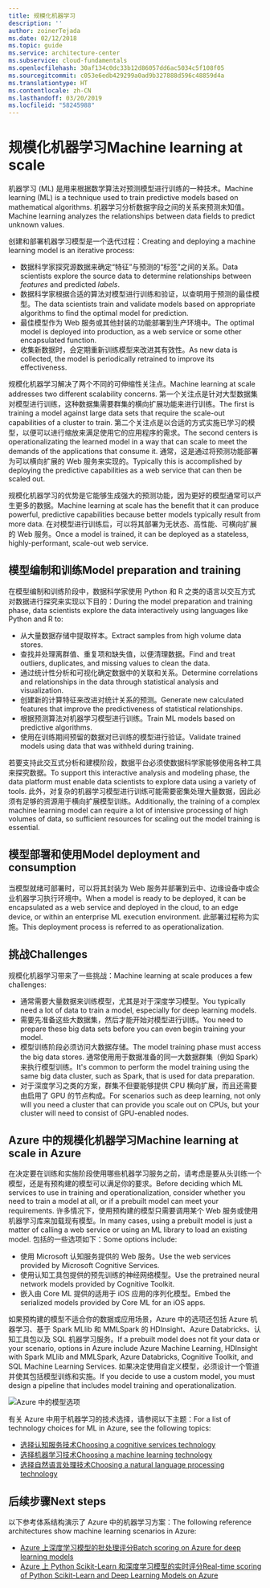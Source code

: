 ```yaml
---
title: 规模化机器学习
description: ''
author: zoinerTejada
ms.date: 02/12/2018
ms.topic: guide
ms.service: architecture-center
ms.subservice: cloud-fundamentals
ms.openlocfilehash: 30af134c0dc33b12d86057dd6ac5034c5f108f05
ms.sourcegitcommit: c053e6edb429299a0ad9b327888d596c48859d4a
ms.translationtype: HT
ms.contentlocale: zh-CN
ms.lasthandoff: 03/20/2019
ms.locfileid: "58245988"
---
```

# <a name="machine-learning-at-scale"></a><span data-ttu-id="2fc62-102">规模化机器学习</span><span class="sxs-lookup"><span data-stu-id="2fc62-102">Machine learning at scale</span></span>

<span data-ttu-id="2fc62-103">机器学习 (ML) 是用来根据数学算法对预测模型进行训练的一种技术。</span><span class="sxs-lookup"><span data-stu-id="2fc62-103">Machine learning (ML) is a technique used to train predictive models based on mathematical algorithms.</span></span> <span data-ttu-id="2fc62-104">机器学习分析数据字段之间的关系来预测未知值。</span><span class="sxs-lookup"><span data-stu-id="2fc62-104">Machine learning analyzes the relationships between data fields to predict unknown values.</span></span>

<span data-ttu-id="2fc62-105">创建和部署机器学习模型是一个迭代过程：</span><span class="sxs-lookup"><span data-stu-id="2fc62-105">Creating and deploying a machine learning model is an iterative process:</span></span>

- <span data-ttu-id="2fc62-106">数据科学家探究源数据来确定“特征”与预测的“标签”之间的关系。</span><span class="sxs-lookup"><span data-stu-id="2fc62-106">Data scientists explore the source data to determine relationships between *features* and predicted *labels*.</span></span>
- <span data-ttu-id="2fc62-107">数据科学家根据合适的算法对模型进行训练和验证，以查明用于预测的最佳模型。</span><span class="sxs-lookup"><span data-stu-id="2fc62-107">The data scientists train and validate models based on appropriate algorithms to find the optimal model for prediction.</span></span>
- <span data-ttu-id="2fc62-108">最佳模型作为 Web 服务或其他封装的功能部署到生产环境中。</span><span class="sxs-lookup"><span data-stu-id="2fc62-108">The optimal model is deployed into production, as a web service or some other encapsulated function.</span></span>
- <span data-ttu-id="2fc62-109">收集新数据时，会定期重新训练模型来改进其有效性。</span><span class="sxs-lookup"><span data-stu-id="2fc62-109">As new data is collected, the model is periodically retrained to improve its effectiveness.</span></span>

<span data-ttu-id="2fc62-110">规模化机器学习解决了两个不同的可伸缩性关注点。</span><span class="sxs-lookup"><span data-stu-id="2fc62-110">Machine learning at scale addresses two different scalability concerns.</span></span> <span data-ttu-id="2fc62-111">第一个关注点是针对大型数据集对模型进行训练，这种数据集需要群集的横向扩展功能来进行训练。</span><span class="sxs-lookup"><span data-stu-id="2fc62-111">The first is training a model against large data sets that require the scale-out capabilities of a cluster to train.</span></span> <span data-ttu-id="2fc62-112">第二个关注点是以合适的方式实施已学习的模型，以便可以进行缩放来满足使用它的应用程序的需求。</span><span class="sxs-lookup"><span data-stu-id="2fc62-112">The second centers is operationalizating the learned model in a way that can scale to meet the demands of the applications that consume it.</span></span> <span data-ttu-id="2fc62-113">通常，这是通过将预测功能部署为可以横向扩展的 Web 服务来实现的。</span><span class="sxs-lookup"><span data-stu-id="2fc62-113">Typically this is accomplished by deploying the predictive capabilities as a web service that can then be scaled out.</span></span>

<span data-ttu-id="2fc62-114">规模化机器学习的优势是它能够生成强大的预测功能，因为更好的模型通常可以产生更多的数据。</span><span class="sxs-lookup"><span data-stu-id="2fc62-114">Machine learning at scale has the benefit that it can produce powerful, predictive capabilities because better models typically result from more data.</span></span> <span data-ttu-id="2fc62-115">在对模型进行训练后，可以将其部署为无状态、高性能、可横向扩展的 Web 服务。</span><span class="sxs-lookup"><span data-stu-id="2fc62-115">Once a model is trained, it can be deployed as a stateless, highly-performant, scale-out web service.</span></span>

## <a name="model-preparation-and-training"></a><span data-ttu-id="2fc62-116">模型编制和训练</span><span class="sxs-lookup"><span data-stu-id="2fc62-116">Model preparation and training</span></span>

<span data-ttu-id="2fc62-117">在模型编制和训练阶段中，数据科学家使用 Python 和 R 之类的语言以交互方式对数据进行探究来实现以下目的：</span><span class="sxs-lookup"><span data-stu-id="2fc62-117">During the model preparation and training phase, data scientists explore the data interactively using languages like Python and R to:</span></span>

- <span data-ttu-id="2fc62-118">从大量数据存储中提取样本。</span><span class="sxs-lookup"><span data-stu-id="2fc62-118">Extract samples from high volume data stores.</span></span>
- <span data-ttu-id="2fc62-119">查找并处理离群值、重复项和缺失值，以便清理数据。</span><span class="sxs-lookup"><span data-stu-id="2fc62-119">Find and treat outliers, duplicates, and missing values to clean the data.</span></span>
- <span data-ttu-id="2fc62-120">通过统计性分析和可视化确定数据中的关联和关系。</span><span class="sxs-lookup"><span data-stu-id="2fc62-120">Determine correlations and relationships in the data through statistical analysis and visualization.</span></span>
- <span data-ttu-id="2fc62-121">创建新的计算特征来改进对统计关系的预测。</span><span class="sxs-lookup"><span data-stu-id="2fc62-121">Generate new calculated features that improve the predictiveness of statistical relationships.</span></span>
- <span data-ttu-id="2fc62-122">根据预测算法对机器学习模型进行训练。</span><span class="sxs-lookup"><span data-stu-id="2fc62-122">Train ML models based on predictive algorithms.</span></span>
- <span data-ttu-id="2fc62-123">使用在训练期间预留的数据对已训练的模型进行验证。</span><span class="sxs-lookup"><span data-stu-id="2fc62-123">Validate trained models using data that was withheld during training.</span></span>

<span data-ttu-id="2fc62-124">若要支持此交互式分析和建模阶段，数据平台必须使数据科学家能够使用各种工具来探究数据。</span><span class="sxs-lookup"><span data-stu-id="2fc62-124">To support this interactive analysis and modeling phase, the data platform must enable data scientists to explore data using a variety of tools.</span></span> <span data-ttu-id="2fc62-125">此外，对复杂的机器学习模型进行训练可能需要密集处理大量数据，因此必须有足够的资源用于横向扩展模型训练。</span><span class="sxs-lookup"><span data-stu-id="2fc62-125">Additionally, the training of a complex machine learning model can require a lot of intensive processing of high volumes of data, so sufficient resources for scaling out the model training is essential.</span></span>

## <a name="model-deployment-and-consumption"></a><span data-ttu-id="2fc62-126">模型部署和使用</span><span class="sxs-lookup"><span data-stu-id="2fc62-126">Model deployment and consumption</span></span>

<span data-ttu-id="2fc62-127">当模型就绪可部署时，可以将其封装为 Web 服务并部署到云中、边缘设备中或企业机器学习执行环境中。</span><span class="sxs-lookup"><span data-stu-id="2fc62-127">When a model is ready to be deployed, it can be encapsulated as a web service and deployed in the cloud, to an edge device, or within an enterprise ML execution environment.</span></span> <span data-ttu-id="2fc62-128">此部署过程称为实施。</span><span class="sxs-lookup"><span data-stu-id="2fc62-128">This deployment process is referred to as operationalization.</span></span>

## <a name="challenges"></a><span data-ttu-id="2fc62-129">挑战</span><span class="sxs-lookup"><span data-stu-id="2fc62-129">Challenges</span></span>

<span data-ttu-id="2fc62-130">规模化机器学习带来了一些挑战：</span><span class="sxs-lookup"><span data-stu-id="2fc62-130">Machine learning at scale produces a few challenges:</span></span>

- <span data-ttu-id="2fc62-131">通常需要大量数据来训练模型，尤其是对于深度学习模型。</span><span class="sxs-lookup"><span data-stu-id="2fc62-131">You typically need a lot of data to train a model, especially for deep learning models.</span></span>
- <span data-ttu-id="2fc62-132">需要先准备这些大数据集，然后才能开始对模型进行训练。</span><span class="sxs-lookup"><span data-stu-id="2fc62-132">You need to prepare these big data sets before you can even begin training your model.</span></span>
- <span data-ttu-id="2fc62-133">模型训练阶段必须访问大数据存储。</span><span class="sxs-lookup"><span data-stu-id="2fc62-133">The model training phase must access the big data stores.</span></span> <span data-ttu-id="2fc62-134">通常使用用于数据准备的同一大数据群集（例如 Spark）来执行模型训练。</span><span class="sxs-lookup"><span data-stu-id="2fc62-134">It's common to perform the model training using the same big data cluster, such as Spark, that is used for data preparation.</span></span>
- <span data-ttu-id="2fc62-135">对于深度学习之类的方案，群集不但要能够提供 CPU 横向扩展，而且还需要由启用了 GPU 的节点构成。</span><span class="sxs-lookup"><span data-stu-id="2fc62-135">For scenarios such as deep learning, not only will you need a cluster that can provide you scale out on CPUs, but your cluster will need to consist of GPU-enabled nodes.</span></span>

## <a name="machine-learning-at-scale-in-azure"></a><span data-ttu-id="2fc62-136">Azure 中的规模化机器学习</span><span class="sxs-lookup"><span data-stu-id="2fc62-136">Machine learning at scale in Azure</span></span>

<span data-ttu-id="2fc62-137">在决定要在训练和实施阶段使用哪些机器学习服务之前，请考虑是要从头训练一个模型，还是有预构建的模型可以满足你的要求。</span><span class="sxs-lookup"><span data-stu-id="2fc62-137">Before deciding which ML services to use in training and operationalization, consider whether you need to train a model at all, or if a prebuilt model can meet your requirements.</span></span> <span data-ttu-id="2fc62-138">许多情况下，使用预构建的模型只需要调用某个 Web 服务或使用机器学习库来加载现有模型。</span><span class="sxs-lookup"><span data-stu-id="2fc62-138">In many cases, using a prebuilt model is just a matter of calling a web service or using an ML library to load an existing model.</span></span> <span data-ttu-id="2fc62-139">包括的一些选项如下：</span><span class="sxs-lookup"><span data-stu-id="2fc62-139">Some options include:</span></span>

- <span data-ttu-id="2fc62-140">使用 Microsoft 认知服务提供的 Web 服务。</span><span class="sxs-lookup"><span data-stu-id="2fc62-140">Use the web services provided by Microsoft Cognitive Services.</span></span>
- <span data-ttu-id="2fc62-141">使用认知工具包提供的预先训练的神经网络模型。</span><span class="sxs-lookup"><span data-stu-id="2fc62-141">Use the pretrained neural network models provided by Cognitive Toolkit.</span></span>
- <span data-ttu-id="2fc62-142">嵌入由 Core ML 提供的适用于 iOS 应用的序列化模型。</span><span class="sxs-lookup"><span data-stu-id="2fc62-142">Embed the serialized models provided by Core ML for an iOS apps.</span></span>

<span data-ttu-id="2fc62-143">如果预构建的模型不适合你的数据或应用场景，Azure 中的选项还包括 Azure 机器学习、基于 Spark MLlib 和 MMLSpark 的 HDInsight、Azure Databricks、认知工具包以及 SQL 机器学习服务。</span><span class="sxs-lookup"><span data-stu-id="2fc62-143">If a prebuilt model does not fit your data or your scenario, options in Azure include Azure Machine Learning, HDInsight with Spark MLlib and MMLSpark, Azure Databricks, Cognitive Toolkit, and SQL Machine Learning Services.</span></span> <span data-ttu-id="2fc62-144">如果决定使用自定义模型，必须设计一个管道并使其包括模型训练和实施。</span><span class="sxs-lookup"><span data-stu-id="2fc62-144">If you decide to use a custom model, you must design a pipeline that includes model training and operationalization.</span></span>

![Azure 中的模型选项](./images/machine-learning-model-training-and-deployment.png)

<span data-ttu-id="2fc62-146">有关 Azure 中用于机器学习的技术选择，请参阅以下主题：</span><span class="sxs-lookup"><span data-stu-id="2fc62-146">For a list of technology choices for ML in Azure, see the following topics:</span></span>

- [<span data-ttu-id="2fc62-147">选择认知服务技术</span><span class="sxs-lookup"><span data-stu-id="2fc62-147">Choosing a cognitive services technology</span></span>](../technology-choices/cognitive-services.md)
- [<span data-ttu-id="2fc62-148">选择机器学习技术</span><span class="sxs-lookup"><span data-stu-id="2fc62-148">Choosing a machine learning technology</span></span>](../technology-choices/data-science-and-machine-learning.md)
- [<span data-ttu-id="2fc62-149">选择自然语言处理技术</span><span class="sxs-lookup"><span data-stu-id="2fc62-149">Choosing a natural language processing technology</span></span>](../technology-choices/natural-language-processing.md)

## <a name="next-steps"></a><span data-ttu-id="2fc62-150">后续步骤</span><span class="sxs-lookup"><span data-stu-id="2fc62-150">Next steps</span></span>

<span data-ttu-id="2fc62-151">以下参考体系结构演示了 Azure 中的机器学习方案：</span><span class="sxs-lookup"><span data-stu-id="2fc62-151">The following reference architectures show machine learning scenarios in Azure:</span></span>

- [<span data-ttu-id="2fc62-152">Azure 上深度学习模型的批处理评分</span><span class="sxs-lookup"><span data-stu-id="2fc62-152">Batch scoring on Azure for deep learning models</span></span>](../../reference-architectures/ai/batch-scoring-deep-learning.md)
- [<span data-ttu-id="2fc62-153">Azure 上 Python Scikit-Learn 和深度学习模型的实时评分</span><span class="sxs-lookup"><span data-stu-id="2fc62-153">Real-time scoring of Python Scikit-Learn and Deep Learning Models on Azure</span></span>](../../reference-architectures/ai/realtime-scoring-python.md)